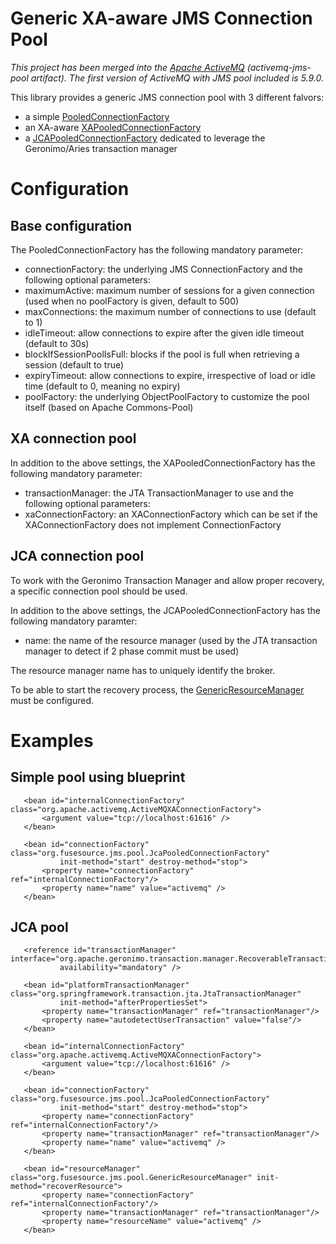 Generic XA-aware JMS Connection Pool
====================================

_This project has been merged into the [Apache ActiveMQ](http://activemq.apache.org) (activemq-jms-pool artifact). The first version of ActiveMQ with JMS pool included is 5.9.0._

This library provides a generic JMS connection pool with 3 different falvors:
  * a simple [PooledConnectionFactory](https://github.com/fusesource/jmspool/blob/master/src/main/java/org/fusesource/jms/pool/PooledConnectionFactory.java)
  * an XA-aware [XAPooledConnectionFactory](https://github.com/fusesource/jmspool/blob/master/src/main/java/org/fusesource/jms/pool/XaPooledConnectionFactory.java)
  * a [JCAPooledConnectionFactory](https://github.com/fusesource/jmspool/blob/master/src/main/java/org/fusesource/jms/pool/JcaPooledConnectionFactory.java) dedicated to leverage the Geronimo/Aries transaction manager

# Configuration

## Base configuration

The PooledConnectionFactory has the following mandatory parameter:
  * connectionFactory: the underlying JMS ConnectionFactory 
and the following optional parameters:
  * maximumActive: maximum number of sessions for a given connection (used when no poolFactory is given, default to 500)
  * maxConnections: the maximum number of connections to use (default to 1)
  * idleTimeout: allow connections to expire after the given idle timeout (default to 30s)
  * blockIfSessionPoolIsFull: blocks if the pool is full when retrieving a session (default to true)
  * expiryTimeout: allow connections to expire, irrespective of load or idle time (default to 0, meaning no expiry)
  * poolFactory: the underlying ObjectPoolFactory to customize the pool itself (based on Apache Commons-Pool)

## XA connection pool

In addition to the above settings, the XAPooledConnectionFactory has the following mandatory parameter:
  * transactionManager: the JTA TransactionManager to use
and the following optional parameters:
  * xaConnectionFactory: an XAConnectionFactory which can be set if the XAConnectionFactory does not implement ConnectionFactory

## JCA connection pool

To work with the Geronimo Transaction Manager and allow proper recovery, a specific connection pool should be used.

In addition to the above settings, the JCAPooledConnectionFactory has the following mandatory paramter:
  * name: the name of the resource manager (used by the JTA transaction manager to detect if 2 phase commit must be used)

The resource manager name has to uniquely identify the broker.

To be able to start the recovery process, the [GenericResourceManager](https://github.com/fusesource/jmspool/blob/master/src/main/java/org/fusesource/jms/pool/GenericResourceManager.java) must be configured.

# Examples

## Simple pool using blueprint

       <bean id="internalConnectionFactory" class="org.apache.activemq.ActiveMQXAConnectionFactory">
           <argument value="tcp://localhost:61616" />
       </bean>
	
       <bean id="connectionFactory" class="org.fusesource.jms.pool.JcaPooledConnectionFactory" 
               init-method="start" destroy-method="stop">
           <property name="connectionFactory" ref="internalConnectionFactory"/>
           <property name="name" value="activemq" />
       </bean>


## JCA pool

       <reference id="transactionManager" interface="org.apache.geronimo.transaction.manager.RecoverableTransactionManager" 
               availability="mandatory" />

       <bean id="platformTransactionManager" class="org.springframework.transaction.jta.JtaTransactionManager" 
               init-method="afterPropertiesSet">
           <property name="transactionManager" ref="transactionManager"/>
           <property name="autodetectUserTransaction" value="false"/>
       </bean>

       <bean id="internalConnectionFactory" class="org.apache.activemq.ActiveMQXAConnectionFactory">
           <argument value="tcp://localhost:61616" />
       </bean>
	
       <bean id="connectionFactory" class="org.fusesource.jms.pool.JcaPooledConnectionFactory"
               init-method="start" destroy-method="stop">
           <property name="connectionFactory" ref="internalConnectionFactory"/>
           <property name="transactionManager" ref="transactionManager"/>
           <property name="name" value="activemq" />
       </bean>
	
       <bean id="resourceManager" class="org.fusesource.jms.pool.GenericResourceManager" init-method="recoverResource">
           <property name="connectionFactory" ref="internalConnectionFactory"/>
           <property name="transactionManager" ref="transactionManager"/>
           <property name="resourceName" value="activemq" />
       </bean>
    


